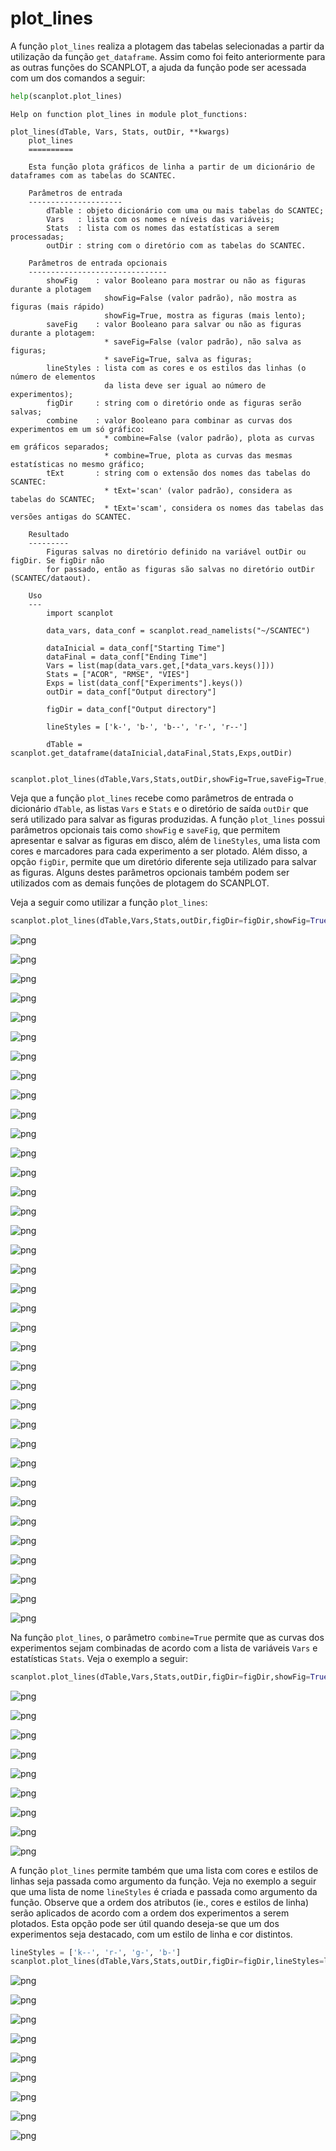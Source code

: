 # plot_lines

A função `plot_lines` realiza a plotagem das tabelas selecionadas a partir da utilização da função `get_dataframe`. Assim como foi feito anteriormente para as outras funções do SCANPLOT, a ajuda da função pode ser acessada com um dos comandos a seguir:


```python
help(scanplot.plot_lines)
```

    Help on function plot_lines in module plot_functions:
    
    plot_lines(dTable, Vars, Stats, outDir, **kwargs)
        plot_lines
        ==========
        
        Esta função plota gráficos de linha a partir de um dicionário de dataframes com as tabelas do SCANTEC.
        
        Parâmetros de entrada
        ---------------------
            dTable : objeto dicionário com uma ou mais tabelas do SCANTEC;
            Vars   : lista com os nomes e níveis das variáveis;
            Stats  : lista com os nomes das estatísticas a serem processadas;
            outDir : string com o diretório com as tabelas do SCANTEC.
        
        Parâmetros de entrada opcionais
        -------------------------------
            showFig    : valor Booleano para mostrar ou não as figuras durante a plotagem
                         showFig=False (valor padrão), não mostra as figuras (mais rápido)
                         showFig=True, mostra as figuras (mais lento);
            saveFig    : valor Booleano para salvar ou não as figuras durante a plotagem:
                         * saveFig=False (valor padrão), não salva as figuras;
                         * saveFig=True, salva as figuras;
            lineStyles : lista com as cores e os estilos das linhas (o número de elementos
                         da lista deve ser igual ao número de experimentos);
            figDir     : string com o diretório onde as figuras serão salvas;
            combine    : valor Booleano para combinar as curvas dos experimentos em um só gráfico:
                         * combine=False (valor padrão), plota as curvas em gráficos separados;
                         * combine=True, plota as curvas das mesmas estatísticas no mesmo gráfico;
            tExt       : string com o extensão dos nomes das tabelas do SCANTEC:
                         * tExt='scan' (valor padrão), considera as tabelas do SCANTEC;
                         * tExt='scam', considera os nomes das tabelas das versões antigas do SCANTEC.
        
        Resultado
        ---------
            Figuras salvas no diretório definido na variável outDir ou figDir. Se figDir não
            for passado, então as figuras são salvas no diretório outDir (SCANTEC/dataout).
        
        Uso
        ---
            import scanplot 
            
            data_vars, data_conf = scanplot.read_namelists("~/SCANTEC")
            
            dataInicial = data_conf["Starting Time"]
            dataFinal = data_conf["Ending Time"]
            Vars = list(map(data_vars.get,[*data_vars.keys()]))
            Stats = ["ACOR", "RMSE", "VIES"]
            Exps = list(data_conf["Experiments"].keys())
            outDir = data_conf["Output directory"]
           
            figDir = data_conf["Output directory"]
        
            lineStyles = ['k-', 'b-', 'b--', 'r-', 'r--']
        
            dTable = scanplot.get_dataframe(dataInicial,dataFinal,Stats,Exps,outDir)
            
            scanplot.plot_lines(dTable,Vars,Stats,outDir,showFig=True,saveFig=True,lineStyles=lineStyles,figDir=figDir)
    


Veja que a função `plot_lines` recebe como parâmetros de entrada o dicionário `dTable`, as listas `Vars` e `Stats` e o diretório de saída `outDir` que será utilizado para salvar as figuras produzidas. A função `plot_lines` possui parâmetros opcionais tais como `showFig` e `saveFig`, que permitem apresentar e salvar as figuras em disco, além de `lineStyles`, uma lista com cores e marcadores para cada experimento a ser plotado. Além disso, a opção `figDir`, permite que um diretório diferente seja utilizado para salvar as figuras. Alguns destes parâmetros opcionais também podem ser utilizados com as demais funções de plotagem do SCANPLOT.

Veja a seguir como utilizar a função `plot_lines`:


```python
scanplot.plot_lines(dTable,Vars,Stats,outDir,figDir=figDir,showFig=True,saveFig=True,combine=False)
```


    
![png](./imgs/lines_output_3_0.png)
    



    
![png](./imgs/lines_output_3_1.png)
    



    
![png](./imgs/lines_output_3_2.png)
    



    
![png](./imgs/lines_output_3_3.png)
    



    
![png](./imgs/lines_output_3_4.png)
    



    
![png](./imgs/lines_output_3_5.png)
    



    
![png](./imgs/lines_output_3_6.png)
    



    
![png](./imgs/lines_output_3_7.png)
    



    
![png](./imgs/lines_output_3_8.png)
    



    
![png](./imgs/lines_output_3_9.png)
    



    
![png](./imgs/lines_output_3_10.png)
    



    
![png](./imgs/lines_output_3_11.png)
    



    
![png](./imgs/lines_output_3_12.png)
    



    
![png](./imgs/lines_output_3_13.png)
    



    
![png](./imgs/lines_output_3_14.png)
    



    
![png](./imgs/lines_output_3_15.png)
    



    
![png](./imgs/lines_output_3_16.png)
    



    
![png](./imgs/lines_output_3_17.png)
    



    
![png](./imgs/lines_output_3_18.png)
    



    
![png](./imgs/lines_output_3_19.png)
    



    
![png](./imgs/lines_output_3_20.png)
    



    
![png](./imgs/lines_output_3_21.png)
    



    
![png](./imgs/lines_output_3_22.png)
    



    
![png](./imgs/lines_output_3_23.png)
    



    
![png](./imgs/lines_output_3_24.png)
    



    
![png](./imgs/lines_output_3_25.png)
    



    
![png](./imgs/lines_output_3_26.png)
    



    
![png](./imgs/lines_output_3_27.png)
    



    
![png](./imgs/lines_output_3_28.png)
    



    
![png](./imgs/lines_output_3_29.png)
    



    
![png](./imgs/lines_output_3_30.png)
    



    
![png](./imgs/lines_output_3_31.png)
    



    
![png](./imgs/lines_output_3_32.png)
    



    
![png](./imgs/lines_output_3_33.png)
    



    
![png](./imgs/lines_output_3_34.png)
    



    
![png](./imgs/lines_output_3_35.png)
    


Na função `plot_lines`, o parâmetro `combine=True` permite que as curvas dos experimentos sejam combinadas de acordo com a lista de variáveis `Vars` e estatísticas `Stats`. Veja o exemplo a seguir:


```python
scanplot.plot_lines(dTable,Vars,Stats,outDir,figDir=figDir,showFig=True,saveFig=True,combine=True)
```


    
![png](./imgs/lines_output_5_0.png)
    



    
![png](./imgs/lines_output_5_1.png)
    



    
![png](./imgs/lines_output_5_2.png)
    



    
![png](./imgs/lines_output_5_3.png)
    



    
![png](./imgs/lines_output_5_4.png)
    



    
![png](./imgs/lines_output_5_5.png)
    



    
![png](./imgs/lines_output_5_6.png)
    



    
![png](./imgs/lines_output_5_7.png)
    



    
![png](./imgs/lines_output_5_8.png)
    


A função `plot_lines` permite também que uma lista com cores e estilos de linhas seja passada como argumento da função. Veja no exemplo a seguir que uma lista de nome `lineStyles` é criada e passada como argumento da função. Observe que a ordem dos atributos (ie., cores e estilos de linha) serão aplicados de acordo com a ordem dos experimentos a serem plotados. Esta opção pode ser útil quando deseja-se que um dos experimentos seja destacado, com um estilo de linha e cor distintos.


```python
lineStyles = ['k--', 'r-', 'g-', 'b-']
scanplot.plot_lines(dTable,Vars,Stats,outDir,figDir=figDir,lineStyles=lineStyles,showFig=True,saveFig=True,combine=True)
```


    
![png](./imgs/lines_output_7_0.png)
    



    
![png](./imgs/lines_output_7_1.png)
    



    
![png](./imgs/lines_output_7_2.png)
    



    
![png](./imgs/lines_output_7_3.png)
    



    
![png](./imgs/lines_output_7_4.png)
    



    
![png](./imgs/lines_output_7_5.png)
    



    
![png](./imgs/lines_output_7_6.png)
    



    
![png](./imgs/lines_output_7_7.png)
    



    
![png](./imgs/lines_output_7_8.png)
    

